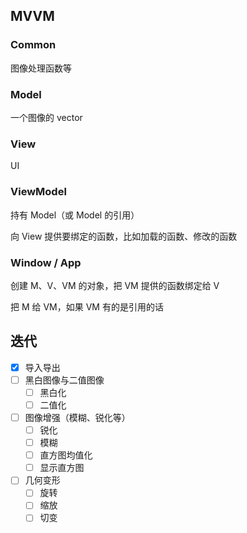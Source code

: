 ## MVVM

### Common

图像处理函数等

### Model

一个图像的 vector

### View

UI

### ViewModel

持有 Model（或 Model 的引用）

向 View 提供要绑定的函数，比如加载的函数、修改的函数

### Window / App

创建 M、V、VM 的对象，把 VM 提供的函数绑定给 V

把 M 给 VM，如果 VM 有的是引用的话

## 迭代

* [x] 导入导出
* [ ] 黑白图像与二值图像
  * [ ] 黑白化
  * [ ] 二值化
* [ ] 图像增强（模糊、锐化等）
  * [ ] 锐化
  * [ ] 模糊
  * [ ] 直方图均值化
  * [ ] 显示直方图
* [ ] 几何变形
  * [ ] 旋转
  * [ ] 缩放
  * [ ] 切变